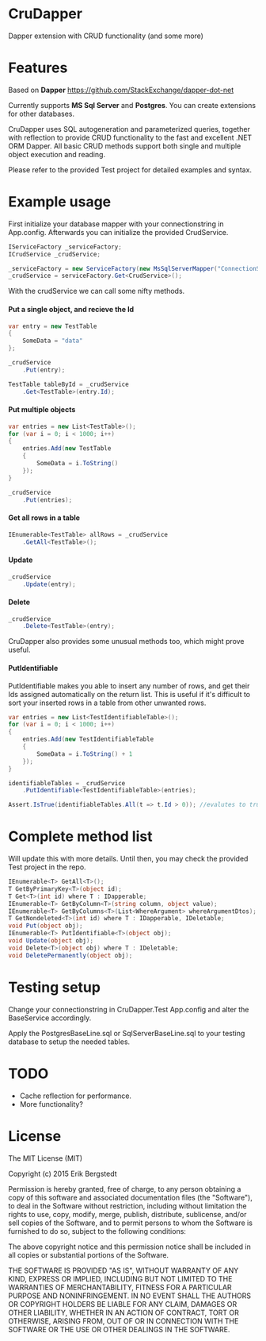 # CruDapper
Dapper extension with CRUD functionality (and some more)

# Features

Based on **Dapper** https://github.com/StackExchange/dapper-dot-net

Currently supports **MS Sql Server** and **Postgres**. You can create extensions for other databases.

CruDapper uses SQL autogeneration and parameterized queries, together with reflection to provide CRUD functionality to the fast and excellent .NET ORM Dapper. All basic CRUD methods support both single and multiple object execution and reading.

Please refer to the provided Test project for detailed examples and syntax.

# Example usage
First initialize your database mapper with your connectionstring in App.config. Afterwards you can initialize the provided CrudService.
```c#
IServiceFactory _serviceFactory;
ICrudService _crudService;

_serviceFactory = new ServiceFactory(new MsSqlServerMapper("ConnectionStringName"));
_crudService = serviceFactory.Get<CrudService>();
```

With the crudService we can call some nifty methods.

#### Put a single object, and recieve the Id 
```c#
var entry = new TestTable
{
    SomeData = "data"
};

_crudService
    .Put(entry);

TestTable tableById = _crudService
    .Get<TestTable>(entry.Id);
```

#### Put multiple objects
```c#
var entries = new List<TestTable>();
for (var i = 0; i < 1000; i++)
{
    entries.Add(new TestTable
    {
        SomeData = i.ToString()
    });
}

_crudService
    .Put(entries);
```

#### Get all rows in a table
```c#
IEnumerable<TestTable> allRows = _crudService
    .GetAll<TestTable>();
```

#### Update
```c#
_crudService
    .Update(entry);
```

#### Delete
```c#
_crudService
    .Delete<TestTable>(entry);
```

CruDapper also provides some unusual methods too, which might prove useful.

#### PutIdentifiable
PutIdentifiable makes you able to insert any number of rows, and get their Ids assigned automatically on the return list. This is useful if it's difficult to sort your inserted rows in a table from other unwanted rows.
```c#
var entries = new List<TestIdentifiableTable>();
for (var i = 0; i < 1000; i++)
{
    entries.Add(new TestIdentifiableTable
    {
        SomeData = i.ToString() + 1
    });
}

identifiableTables = _crudService
    .PutIdentifiable<TestIdentifiableTable>(entries);

Assert.IsTrue(identifiableTables.All(t => t.Id > 0)); //evalutes to true
```

# Complete method list
Will update this with more details. Until then, you may check the provided Test project in the repo.
```c#
IEnumerable<T> GetAll<T>();
T GetByPrimaryKey<T>(object id);
T Get<T>(int id) where T : IDapperable;
IEnumerable<T> GetByColumn<T>(string column, object value);
IEnumerable<T> GetByColumns<T>(List<WhereArgument> whereArgumentDtos);
T GetNondeleted<T>(int id) where T : IDapperable, IDeletable;
void Put(object obj);
IEnumerable<T> PutIdentifiable<T>(object obj);
void Update(object obj);
void Delete<T>(object obj) where T : IDeletable;
void DeletePermanently(object obj);
```

# Testing setup
Change your connectionstring in CruDapper.Test App.config and alter the BaseService accordingly.

Apply the PostgresBaseLine.sql or SqlServerBaseLine.sql to your testing database to setup the needed tables.

# TODO

* Cache reflection for performance.
* More functionality?

# License

The MIT License (MIT)

Copyright (c) 2015 Erik Bergstedt

Permission is hereby granted, free of charge, to any person obtaining a copy
of this software and associated documentation files (the "Software"), to deal
in the Software without restriction, including without limitation the rights
to use, copy, modify, merge, publish, distribute, sublicense, and/or sell
copies of the Software, and to permit persons to whom the Software is
furnished to do so, subject to the following conditions:

The above copyright notice and this permission notice shall be included in all
copies or substantial portions of the Software.

THE SOFTWARE IS PROVIDED "AS IS", WITHOUT WARRANTY OF ANY KIND, EXPRESS OR
IMPLIED, INCLUDING BUT NOT LIMITED TO THE WARRANTIES OF MERCHANTABILITY,
FITNESS FOR A PARTICULAR PURPOSE AND NONINFRINGEMENT. IN NO EVENT SHALL THE
AUTHORS OR COPYRIGHT HOLDERS BE LIABLE FOR ANY CLAIM, DAMAGES OR OTHER
LIABILITY, WHETHER IN AN ACTION OF CONTRACT, TORT OR OTHERWISE, ARISING FROM,
OUT OF OR IN CONNECTION WITH THE SOFTWARE OR THE USE OR OTHER DEALINGS IN THE
SOFTWARE.